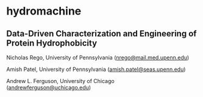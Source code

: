 # hydromachine

## Data-Driven Characterization and Engineering of Protein Hydrophobicity

Nicholas Rego, University of Pennsylvania (<nrego@mail.med.upenn.edu>)

Amish Patel, University of Pennsylvania (<amish.patel@seas.upenn.edu>)

Andrew L. Ferguson, University of Chicago (<andrewferguson@uchicago.edu>)

